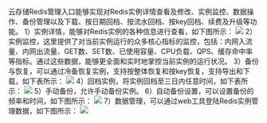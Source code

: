 云存储Redis管理入口能够实现对Redis实例详情查看及修改、实例监控、数据操作、备份管理以及下载、按日期回档、按流水回档、按key回档、续费及升级等功能。
1）实例详情，能够对Redis实例的各种信息进行查看，如下图所示：
 ![](http://imgcache.tce.fsphere.cn/static/mccdn.qcloud.com/static/img/b4905687886a9dee5f9ec4f2fd55505c/9.png)
2）实例监控，这里提供了对当前实例运行的众多核心指标的监控，包括：内网入流量、内网出流量、GET数、SET数、已使用容量、CPU负载、QPS、缓存命中率等指标。通过这些数据，能够更全面和实时地掌控当前实例的运行状况。
3）备份与恢复，可以通过冷备恢复实例，支持按整体恢复和按key恢复，支持导出和下载，如下表所示：
 ![](http://imgcache.tce.fsphere.cn/static/mccdn.qcloud.com/static/img/3e0a15d73bc10eaca3131ba98edcac22/1.png)
4）回档实例，将实例回档至三日内任意时间，如下表所示：
 ![](http://imgcache.tce.fsphere.cn/static/mccdn.qcloud.com/static/img/be8c67401cc8dc081764634c4977227c/2.png)
5）手动备份，允许手动备份实例。
6）自动备份设置，可以设置备份的频率和时间，如下图所示：
 ![](http://imgcache.tce.fsphere.cn/static/mccdn.qcloud.com/static/img/d20cf56d43ba9a3a9a2a1ba3f8c707d5/3.png)
7）数据管理，可以通过web工具登陆Redis实例管理数据，如下图所示：
![](http://imgcache.tce.fsphere.cn/static/mccdn.qcloud.com/static/img/69f4d66e4d251218036c65da3d073f2c/4.png)
